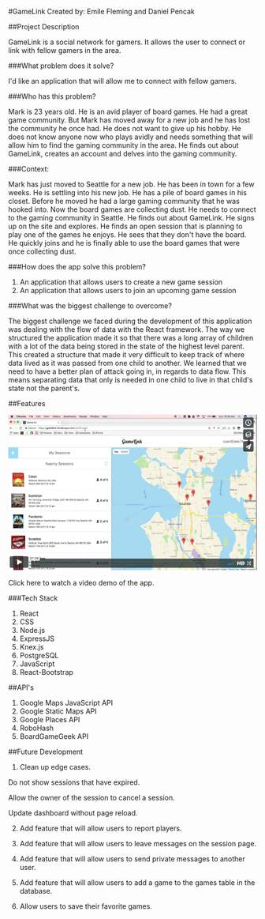 #GameLink
Created by: Emile Fleming and Daniel Pencak

##Project Description

GameLink is a social network for gamers. It allows the user to connect or link with fellow gamers in the area.

###What problem does it solve?

I'd like an application that will allow me to connect with fellow gamers.

###Who has this problem?

Mark is 23 years old. He is an avid player of board games. He had a great game community. But Mark has moved away for a new job and he has lost the community he once had. He does not want to give up his hobby. He does not know anyone now who plays avidly and needs something that will allow him to find the gaming community in the area. He finds out about GameLink, creates an account and delves into the gaming community.

###Context:

Mark has just moved to Seattle for a new job. He has been in town for a few weeks. He is settling into his new job. He has a pile of board games in his closet. Before he moved he had a large gaming community that he was hooked into. Now the board games are collecting dust. He needs to connect to the gaming community in Seattle. He finds out about GameLink. He signs up on the site and explores. He finds an open session that is planning to play one of the games he enjoys. He sees that they don't have the board. He quickly joins and he is finally able to use the board games that were once collecting dust.

###How does the app solve this problem?

1. An application that allows users to create a new game session
2. An application that allows users to join an upcoming game session

###What was the biggest challenge to overcome?

The biggest challenge we faced during the development of this application was dealing with the flow of data with the React framework. The way we structured the application made it so that there was a long array of children with a lot of the data being stored in the state of the highest level parent. This created a structure that made it very difficult to keep track of where data lived as it was passed from one child to another. We learned that we need to have a better plan of attack going in, in regards to data flow. This means separating data that only is needed in one child to live in that child's state not the parent's.

##Features

[<img src="/public/img/video-thumbnail.png">](https://vimeo.com/207008496)

Click here to watch a video demo of the app.

###Tech Stack

1. React
2. CSS
3. Node.js
4. ExpressJS
5. Knex.js
6. PostgreSQL
7. JavaScript
8. React-Bootstrap

##API's

1. Google Maps JavaScript API
2. Google Static Maps API
3. Google Places API
4. RoboHash
5. BoardGameGeek API

##Future Development

1. Clean up edge cases.

  Do not show sessions that have expired.

  Allow the owner of the session to cancel a session.

  Update dashboard without page reload.

2. Add feature that will allow users to report players.

3. Add feature that will allow users to leave messages on the session page.

4. Add feature that will allow users to send private messages to another user.

5. Add feature that will allow users to add a game to the games table in the database.

6. Allow users to save their favorite games.
